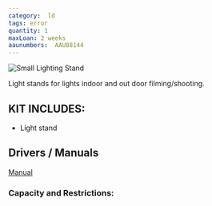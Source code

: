 ```yaml
---
category:  ld
tags: error
quantity: 1
maxLoan: 2 weeks
aaunumbers:  AAU88144
---
```

![Small Lighting Stand](https://www.bhphotovideo.com/images/images2500x2500/impact_ls_13hbi_heavy_duty_light_stand_1273390.jpg)

Light stands for lights indoor and out door filming/shooting.
## KIT INCLUDES:
-  Light stand

## Drivers / Manuals
[Manual]()



### Capacity and Restrictions:
